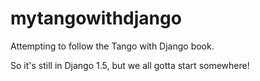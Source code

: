 mytangowithdjango
=================

Attempting to follow the Tango with Django book.

So it's still in Django 1.5, but we all gotta start somewhere!
